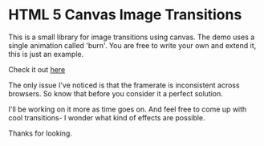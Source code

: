 <h1>HTML 5 Canvas Image Transitions</h1>
<p>This is a small library for image transitions using canvas. The demo uses a single animation called 'burn'. You are free to write your own and extend it, this is just an example.</p>
<p>Check it out <a href="http://jasonzigelbaum.github.com/HTML5-Canvas-Image-Transitions/index.html">here</a>
<p>The only issue I've noticed is that the framerate is inconsistent across browsers. So know that before you consider it a perfect solution.</p>
<p>I'll be working on it more as time goes on. And feel free to come up with cool transitions- I wonder what kind of effects are possible.</p>
<p>Thanks for looking.</p>